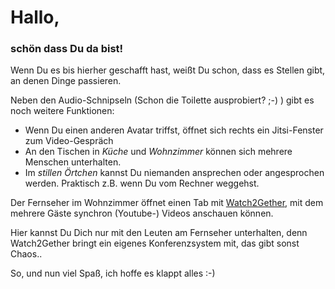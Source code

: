 # Hallo,
### schön dass Du da bist!

Wenn Du es bis hierher geschafft hast, weißt Du schon, dass es Stellen gibt, an denen Dinge passieren.

Neben den Audio-Schnipseln (Schon die Toilette ausprobiert? ;-) ) gibt es noch weitere Funktionen:

- Wenn Du einen anderen Avatar triffst, öffnet sich rechts ein Jitsi-Fenster zum Video-Gespräch
- An den Tischen in *Küche* und *Wohnzimmer* können sich mehrere Menschen unterhalten.
- Im *stillen Örtchen* kannst Du niemanden ansprechen oder angesprochen werden. Praktisch z.B. wenn Du vom Rechner weggehst.

Der Fernseher im Wohnzimmer öffnet einen Tab mit <a href="https://w2g.tv/u5hdr7qn2una4i3mxo" target="_blank">Watch2Gether</a>, mit dem mehrere Gäste synchron (Youtube-) Videos anschauen können. 

Hier kannst Du Dich nur mit den Leuten am Fernseher unterhalten, denn Watch2Gether bringt ein eigenes Konferenzsystem mit, das gibt sonst Chaos..

So, und nun viel Spaß, ich hoffe es klappt alles :-)